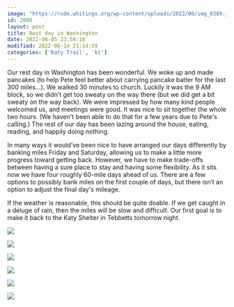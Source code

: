 ```yaml
---
image: "https://rode.whitings.org/wp-content/uploads/2022/06/img_0309.jpg"
id: 2008
layout: post
title: Rest day in Washington
date: 2022-06-05 23:54:18
modified: 2022-06-14 21:14:59
categories: ['Katy Trail', 'kt']
---
```



Our rest day in Washington has been wonderful. We woke up and made pancakes (to help Pete feel better about carrying pancake batter for the last 300 miles…). We walked 30 minutes to church. Luckily it was the 9 AM block, so we didn’t get too sweaty on the way there (but we did get a bit sweaty on the way back). We were impressed by how many kind people welcomed us, and meetings were good. It was nice to sit together the whole two hours. (We haven't been able to do that for a few years due to Pete's calling.) The rest of our day has been lazing around the house, eating, reading, and happily doing nothing.




In many ways it would’ve been nice to have arranged our days differently by banking miles Friday and Saturday, allowing us to make a little more progress toward getting back. However, we have to make trade-offs between having a sure place to stay and having some flexibility. As it sits now we have four roughly 60-mile days ahead of us. There are a few options to possibly bank miles on the first couple of days, but there isn’t an option to adjust the final day's mileage. 




If the weather is reasonable, this should be quite doable. If we get caught in a deluge of rain, then the miles will be slow and difficult. Our first goal is to make it back to the Katy Shelter in Tebbetts tomorrow night.





![](https://rode.whitings.org/wp-content/uploads/2022/06/img_0318.jpg)


![](https://rode.whitings.org/wp-content/uploads/2022/06/img_0309.jpg)


![](https://rode.whitings.org/wp-content/uploads/2022/06/img_0308.jpg)


![](https://rode.whitings.org/wp-content/uploads/2022/06/img_0316.jpg)


![](https://rode.whitings.org/wp-content/uploads/2022/06/wp-1654472323505-scaled.jpg)


![](https://rode.whitings.org/wp-content/uploads/2022/06/wp-1654474127091-scaled.jpg)


